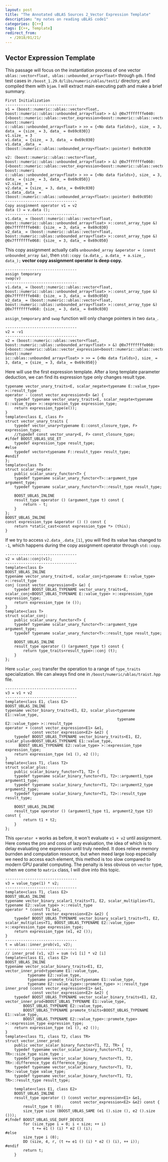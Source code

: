 ```yaml
---
layout: post
title: "The Annotated uBLAS Sources 2_Vector Expression Template"
description: "my notes on reading uBLAS code1"
categories: [C++]
tags: [C++, Template]
redirect_from:
  - /2018/01/21/
---
```


## Vector Expression Template
This passage will focus on the instantiation process of one vector `ublas::vector<float, ublas::unbounded_array<float>` through `gdb`. 
I find test cases in `/boost_1.29.0/libs/numeric/ublas/test1/` directory, and compiled them with `bjam`. I will extract main executing path and make a brief summary. 
```
First Initialization
--------------------------------
v1 = (boost::numeric::ublas::vector<float, boost::numeric::ublas::unbounded_array<float> > &) @0x7fffffffe040: {<boost::numeric::ublas::vector_expression<boost::numeric::ublas::vector<float, boost::numeri
c::ublas::unbounded_array<float> > >> = {<No data fields>}, size_ = 3, data_ = {size_ = 3, data_ = 0x69c030}}
v1.size_ = 3
v1.data_ = {size_ = 3, data_ = 0x69c030}
v1.data_.data_ = (boost::numeric::ublas::unbounded_array<float>::pointer) 0x69c030

v2: (boost::numeric::ublas::vector<float, boost::numeric::ublas::unbounded_array<float> > &) @0x7fffffffe060: {<boost::numeric::ublas::vector_expression<boost::numeric::ublas::vector<float, boost::numeri
c::ublas::unbounded_array<float> > >> = {<No data fields>}, size_ = 3, data_ = {size_ = 3, data_ = 0x69c050}}
v2.size_ = 3
v2.data_ = {size_ = 3, data_ = 0x69c030}
v1.data_.data_ = (boost::numeric::ublas::unbounded_array<float>::pointer) 0x69c050)
--------------------------------
Copy assginment operator v1 = v2
data () = v.data ();
--------------------------------
v1.data_ = (boost::numeric::ublas::vector<float, boost::numeric::ublas::unbounded_array<float> >::const_array_type &) @0x7fffffffe048: {size_ = 3, data_ = 0x69c030}
v2_data_ = (boost::numeric::ublas::vector<float, boost::numeric::ublas::unbounded_array<float> >::const_array_type &) @0x7fffffffe068: {size_ = 3, data_ = 0x69c050}
```
This copy assignment actually calls 
`unbounded_array &operator = (const unbounded_array &a)`, then 
`std::copy (a.data_, a.data_ + a.size_, data_);`
**vector copy assignment operator is deep copy.**
```
--------------------------------
assign temporary 
swap(v)
--------------------------------
v1.data_ = (boost::numeric::ublas::vector<float, boost::numeric::ublas::unbounded_array<float> >::const_array_type &) @0x7fffffffe048: {size_ = 3, data_ = 0x69c050}
v2_data_ = (boost::numeric::ublas::vector<float, boost::numeric::ublas::unbounded_array<float> >::const_array_type &) @0x7fffffffe068: {size_ = 3, data_ = 0x69c030}
```
`assign_temporary` and `swap` function will only change pointers in two `data_`.
```
--------------------------------
v2 = -v1
--------------------------------
v2 = (boost::numeric::ublas::vector<float, boost::numeric::ublas::unbounded_array<float> > &) @0x7fffffffe060: {<boost::numeric::ublas::vector_expression<boost::numeric::ublas::vector<float, boost::numer
ic::ublas::unbounded_array<float> > >> = {<No data fields>}, size_ = 3, data_ = {size_ = 3, data_ = 0x69c050}}
```
Here will use the first expression template. After a long template parameter deduction, we can find its expression type only changes result type. 
```
typename vector_unary_traits<E, scalar_negate<typename E::value_type> >::result_type 
operator - (const vector_expression<E> &e) {
    typedef typename vector_unary_traits<E, scalar_negate<typename E::value_type> >::expression_type expression_type;
    return expression_type(e());
}
template<class E, class F>
struct vector_unary_traits {
    typedef vector_unary<typename E::const_closure_type, F> expression_type;
    //typedef const vector_unary<E, F> const_closure_type;
#ifdef BOOST_UBLAS_USE_ET
    typedef expression_type result_type; 
#else
    typedef vector<typename F::result_type> result_type;
#endif
};
template<class T>
struct scalar_negate:
    public scalar_unary_functor<T> {
    typedef typename scalar_unary_functor<T>::argument_type argument_type;
    typedef typename scalar_unary_functor<T>::result_type result_type;

    BOOST_UBLAS_INLINE
    result_type operator () (argument_type t) const {
        return - t;
    }
};
BOOST_UBLAS_INLINE
const expression_type &operator () () const {
    return *static_cast<const expression_type *> (this);
}
```
If we try to access `v2.data_.data_[1]`, you will find its value has changed to `-1`, which happens during the copy assignment operator through `std::copy`.

```
--------------------------------
v2 = ublas::conj(v1);
--------------------------------
template<class E> 
BOOST_UBLAS_INLINE
typename vector_unary_traits<E, scalar_conj<typename E::value_type> >::result_type
conj (const vector_expression<E> &e) {
    typedef BOOST_UBLAS_TYPENAME vector_unary_traits<E, scalar_conj<BOOST_UBLAS_TYPENAME E::value_type> >::expression_type expression_type;
    return expression_type (e ());
}
template<class T>
struct scalar_conj:
    public scalar_unary_functor<T> {
    typedef typename scalar_unary_functor<T>::argument_type argument_type;
    typedef typename scalar_unary_functor<T>::result_type result_type;

    BOOST_UBLAS_INLINE
    result_type operator () (argument_type t) const {
        return type_traits<result_type>::conj (t);
    }
};
```
Here `scalar_conj` transfer the operation to a range of `type_traits` specialization. We can always find one in `/boost/numeric/ublas/traist.hpp` file.
```
--------------------------------
v3 = v1 + v2
--------------------------------
template<class E1, class E2>
BOOST_UBLAS_INLINE
typename vector_binary_traits<E1, E2, scalar_plus<typename E1::value_type, 
                                                  typename E2::value_type> >::result_type
operator + (const vector_expression<E1> &e1, 
            const vector_expression<E2> &e2) {
    typedef BOOST_UBLAS_TYPENAME vector_binary_traits<E1, E2, scalar_plus<BOOST_UBLAS_TYPENAME E1::value_type, 
      BOOST_UBLAS_TYPENAME E2::value_type> >::expression_type expression_type;
    return expression_type (e1 (), e2 ());
}
template<class T1, class T2>
struct scalar_plus:
    public scalar_binary_functor<T1, T2> {
    typedef typename scalar_binary_functor<T1, T2>::argument1_type argument1_type;
    typedef typename scalar_binary_functor<T1, T2>::argument2_type argument2_type;
    typedef typename scalar_binary_functor<T1, T2>::result_type result_type;

    BOOST_UBLAS_INLINE
    result_type operator () (argument1_type t1, argument2_type t2) const {
        return t1 + t2;
    }
};
```
This `operator +` works as before, it won't evaluate `v1 + v2` until assignment. Here comes the pro and cons of lazy evaluation, the idea of which is to delay evaluating one expression until truly needed. It does relieve memory burnden and computation resource, but when meed large loop especially we need to access each element, this method is too slow compared to modern GPU parallel computing. The penalty is less obvious on `vector` type, when we come to `matrix` class, I will dive into this topic. 
```
--------------------------------
v3 = value_type(1) * v2;
--------------------------------
template<class T1, class E2>
BOOST_UBLAS_INLINE
typename vector_binary_scalar1_traits<T1, E2, scalar_multiplies<T1, typename E2::value_type> >::result_type
operator * (const T1 &e1, 
            const vector_expression<E2> &e2) {
    typedef BOOST_UBLAS_TYPENAME vector_binary_scalar1_traits<T1, E2, scalar_multiplies<T1, BOOST_UBLAS_TYPENAME E2::value_type> >::expression_type expression_type;
    return expression_type (e1, e2 ());
}
--------------------------------
t = ublas::inner_prob(v1, v2);
--------------------------------
// inner_prod (v1, v2) = sum (v1 [i] * v2 [i]
template<class E1, class E2>
BOOST_UBLAS_INLINE
typename vector_scalar_binary_traits<E1, E2, vector_inner_prod<typename E1::value_type, 
          typename E2::value_type,
          typename promote_traits<typename E1::value_type,
          typename E2::value_type>::promote_type> >::result_type 
inner_prod (const vector_expression<E1> &e1, 
            const vector_expression<E2> &e2) {
    typedef BOOST_UBLAS_TYPENAME vector_scalar_binary_traits<E1, E2, vector_inner_prod<BOOST_UBLAS_TYPENAME E1::value_type, 
        BOOST_UBLAS_TYPENAME E2::value_type,
        BOOST_UBLAS_TYPENAME promote_traits<BOOST_UBLAS_TYPENAME E1::value_type, 
        BOOST_UBLAS_TYPENAME E2::value_type>::promote_type> >::expression_type expression_type;
    return expression_type (e1 (), e2 ());
}
template<class T1, class T2, class TR>
struct vector_inner_prod: 
    public vector_scalar_binary_functor<T1, T2, TR> {
    typedef typename vector_scalar_binary_functor<T1, T2, TR>::size_type size_type ;
    typedef typename vector_scalar_binary_functor<T1, T2, TR>::difference_type difference_type;
    typedef typename vector_scalar_binary_functor<T1, T2, TR>::value_type value_type;
    typedef typename vector_scalar_binary_functor<T1, T2, TR>::result_type result_type;

    template<class E1, class E2>
    BOOST_UBLAS_INLINE
    result_type operator () (const vector_expression<E1> &e1, 
                             const vector_expression<E2> &e2) const { 
        result_type t (0);
        size_type size (BOOST_UBLAS_SAME (e1 ().size (), e2 ().size ()));
#ifndef BOOST_UBLAS_USE_DUFF_DEVICE
        for (size_type i = 0; i < size; ++ i)
            t += e1 () (i) * e2 () (i);
#else
        size_type i (0);
        DD (size, 4, r, (t += e1 () (i) * e2 () (i), ++ i));
#endif
        return t; 
    }
```